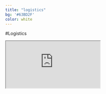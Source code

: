 ```yaml
---
title: "logistics"
bg: '#63BD2F'
color: white
---
```


#Logistics

<div class="icontain">
<iframe
src="https://www.google.com/maps/embed/v1/place
  ?key=AIzaSyBWgLncJJvR2OskQhJpjEYCNzvCGNx1rJA
  &q=Union+Church+Seattle+WA"></iframe>
</div>

